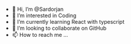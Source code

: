 - 👋 Hi, I’m @Sardorjan
- 👀 I’m interested in Coding
- 🌱 I’m currently learning React with typescript
- 💞️ I’m looking to collaborate on GitHub
- 📫 How to reach me ...

<!---
Sardorjan/Sardorjan is a ✨ special ✨ repository because its `README.md` (this file) appears on your GitHub profile.
You can click the Preview link to take a look at your changes.
--->
